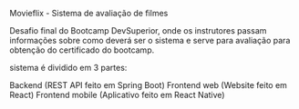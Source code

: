Movieflix - Sistema de avaliação de filmes

Desafio final do Bootcamp DevSuperior, onde os instrutores passam informações sobre como deverá ser o sistema e serve para avaliação para obtenção do certificado do bootcamp.

sistema é dividido em 3 partes:

Backend (REST API feito em Spring Boot)
Frontend web (Website feito em React)
Frontend mobile (Aplicativo feito em React Native)
